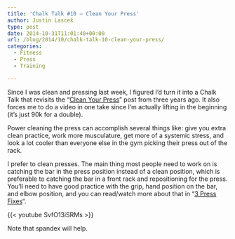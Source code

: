 ```yaml
---
title: 'Chalk Talk #10 – Clean Your Press'
author: Justin Lascek
type: post
date: 2014-10-31T11:01:40+00:00
url: /blog/2014/10/chalk-talk-10-clean-your-press/
categories:
  - Fitness
  - Press
  - Training

---
```

Since I was clean and pressing last week, I figured I&#8217;d turn it into a Chalk Talk that revisits the &#8220;<a href="/blog/2011/12/clean-your-press/" target="_blank">Clean Your Press</a>&#8221; post from three years ago. It also forces me to do a video in one take since I&#8217;m actually lifting in the beginning (it&#8217;s just 90k for a double).

Power cleaning the press can accomplish several things like: give you extra clean practice, work more musculature, get more of a systemic stress, and look a lot cooler than everyone else in the gym picking their press out of the rack.

I prefer to clean presses. The main thing most people need to work on is catching the bar in the press position instead of a clean position, which is preferable to catching the bar in a front rack and repositioning for&nbsp;the press. You&#8217;ll need to have good practice with the grip, hand position on the bar, and elbow position, and you can read/watch more about that in &#8220;<a href="/blog/2012/09/3-press-fixes/" target="_blank">3 Press Fixes</a>&#8220;.

{{< youtube SvfO13iSRMs >}}

Note that spandex will help.
